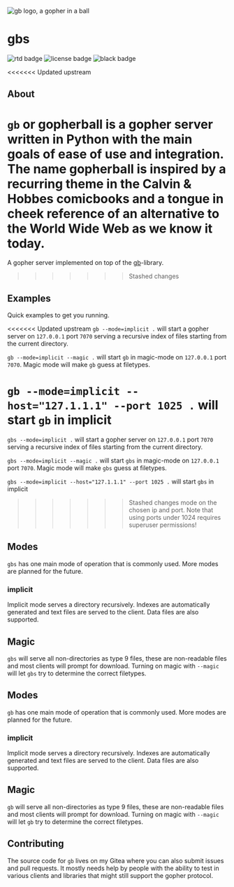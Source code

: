 ![gb logo, a gopher in a ball](https://src.tty.cat/supakeen/gb/raw/branch/master/doc/_static/logo-doc.png)

# gbs

![rtd badge](https://readthedocs.org/projects/gb/badge/?version=latest) ![license badge](https://gb.readthedocs.io/en/latest/_static/license.svg) ![black badge](https://img.shields.io/badge/code%20style-black-000000.svg)

<<<<<<< Updated upstream
## About

`gb` or gopherball is a gopher server written in Python with the main goals of
ease of use and integration. The name gopherball is inspired by a recurring
theme in the Calvin & Hobbes comicbooks and a tongue in cheek reference of an
alternative to the World Wide Web as we know it today.
=======
A gopher server implemented on top of the [gb](https://github.com/supakeen/gb)-library.
>>>>>>> Stashed changes

## Examples
Quick examples to get you running.

<<<<<<< Updated upstream
`gb --mode=implicit .` will start a gopher server on `127.0.0.1` port `7070` serving
a recursive index of files starting from the current directory.

`gb --mode=implicit --magic .` will start `gb` in magic-mode on `127.0.0.1` port
`7070`. Magic mode will make `gb` guess at filetypes.

`gb --mode=implicit --host="127.1.1.1" --port 1025 .` will start `gb` in implicit
=======
`gbs --mode=implicit .` will start a gopher server on `127.0.0.1` port `7070` serving
a recursive index of files starting from the current directory.

`gbs --mode=implicit --magic .` will start `gbs` in magic-mode on `127.0.0.1` port
`7070`. Magic mode will make `gbs` guess at filetypes.

`gbs --mode=implicit --host="127.1.1.1" --port 1025 .` will start `gbs` in implicit
>>>>>>> Stashed changes
mode on the chosen ip and port. Note that using ports under 1024 requires
superuser permissions!

## Modes
`gbs` has one main mode of operation that is commonly used. More modes are
planned for the future.

### implicit
Implicit mode serves a directory recursively. Indexes are automatically
generated and text files are served to the client. Data files are also
supported.

## Magic
`gbs` will serve all non-directories as type 9 files, these are non-readable
files and most clients will prompt for download. Turning on magic with
`--magic` will let `gbs` try to determine the correct filetypes.

## Modes
`gb` has one main mode of operation that is commonly used. More modes are
planned for the future.

### implicit
Implicit mode serves a directory recursively. Indexes are automatically
generated and text files are served to the client. Data files are also
supported.

## Magic
`gb` will serve all non-directories as type 9 files, these are non-readable
files and most clients will prompt for download. Turning on magic with
`--magic` will let `gb` try to determine the correct filetypes.

## Contributing
The source code for `gb` lives on my Gitea where you can also submit issues and
pull requests. It mostly needs help by people with the ability to test in
various clients and libraries that might still support the gopher protocol.

